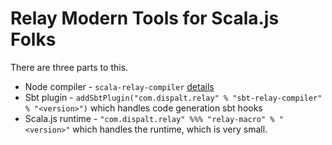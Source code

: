 
# Relay Modern Tools for Scala.js Folks

There are three parts to this.
  - Node compiler - `scala-relay-compiler` [details](./node-compiler/)
  - Sbt plugin - `addSbtPlugin("com.dispalt.relay" % "sbt-relay-compiler" % "<version>")`
    which handles code generation sbt hooks
  - Scala.js runtime - `"com.dispalt.relay" %%% "relay-macro" % "<version>"` which 
    handles the runtime, which is very small.


